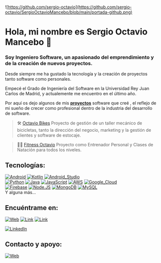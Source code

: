 ![https://github.com/sergio-octavio](https://github.com/sergio-octavio/SergioOctavioMancebo/blob/main/portada-github.png)

# Hola, mi nombre es Sergio Octavio Mancebo 👋
### Soy Ingeniero Software, un apasionado del emprendimiento y de la creación de nuevos proyectos. 

Desde siempre me ha gustado la tecnología y la creación de proyectos tanto software como personales. 

Empecé el Grado de Ingeniería del Software en la Universidad Rey Juan Carlos de Madrid, y actualemente me encuentro en el último año.

Por aquí os dejo algunos de mis [**proyectos**](https://sergio-octavio.github.io) software que creé , el reflejo de mi sueño de crecer como profesional dentro de la industria del desarrollo de software.

> 🛠️ [Octavio Bikes](https://octaviobikes.com) Proyecto de gestión de un taller mecánico de bicicletas, tanto la dirección del negocio, marketing y la gestión de clientes y software de estocaje. 

> 🤸‍♂️ [Fitness Octavio](https://fitnessoctavio.github.io/) Proyecto como Entrenador Personal y Clases de Natación para todos los niveles. 


## Tecnologías:
[![Android](https://img.shields.io/badge/Android-3DDC84?style=for-the-badge&logo=android&logoColor=white&labelColor=101010)]()
[![Kotlin](https://img.shields.io/badge/Kotlin-0095D5?style=for-the-badge&logo=kotlin&logoColor=white&labelColor=101010)]()
[![Android_Studio](https://img.shields.io/badge/Android_Studio-3DDC84?style=for-the-badge&logo=android-studio&logoColor=white&labelColor=101010)]()
</br>
[![Python](https://img.shields.io/badge/Python-yellow?style=for-the-badge&logo=python&logoColor=white&labelColor=101010)]()
[![Java](https://img.shields.io/badge/Java-007396?style=for-the-badge&logo=java&logoColor=white&labelColor=101010)]()
[![JavaScript](https://img.shields.io/badge/JavaScript-F7DF1E?style=for-the-badge&logo=javascript&logoColor=white&labelColor=101010)]()
[![AWS](https://img.shields.io/badge/AWS-232F3E?style=for-the-badge&logo=amazon-aws&logoColor=white&labelColor=101010)]()
[![Google_Cloud](https://img.shields.io/badge/Google_Cloud-4285F4?style=for-the-badge&logo=googlecloud&logoColor=white&labelColor=101010)]()
</br>
[![Firebase](https://img.shields.io/badge/Firebase-FFCA28?style=for-the-badge&logo=firebase&logoColor=white&labelColor=101010)]()
[![Node.JS](https://img.shields.io/badge/Node.JS-339933?style=for-the-badge&logo=node.js&logoColor=white&labelColor=101010)]()
[![MongoDB](https://img.shields.io/badge/MongoDB-47A248?style=for-the-badge&logo=mongodb&logoColor=white&labelColor=101010)]()
[![MySQL](https://img.shields.io/badge/MySQL-4479A1?style=for-the-badge&logo=mysql&logoColor=white&labelColor=101010)]()
</br>
Y alguna más...

## Encuéntrame en:

[![Web](https://img.shields.io/badge/Web-SergioOctavio.io-FFCA28?style=for-the-badge&logo=Linktree&logoColor=white&labelColor=101011)](https://sergio-octavio.github.io)
[![Link](https://img.shields.io/badge/Link_Site-octaviobikes.com-39E09B?style=for-the-badge&logo=Linktree&logoColor=white&labelColor=101010)](https://octaviobikes.com)
[![Link](https://img.shields.io/badge/Link_Site-FitnessOctavio-FFCA28?style=for-the-badge&logo=Linktree&logoColor=white&labelColor=101011)](https://fitnessoctavio.github.io)

[![LinkedIn](https://img.shields.io/badge/LinkedIn-Sergio_Octavio_Mancebo-0077B5?style=for-the-badge&logo=linkedin&logoColor=white&labelColor=101010)](https://www.linkedin.com/in/sergiooctavio)




## Contacto y apoyo:

[![Web](https://img.shields.io/badge/info.sergiooctaviomancebo@gmail.com-D14836?style=for-the-badge&logo=gmail&logoColor=white&labelColor=101011)](https://sergio-octavio.github.io)
